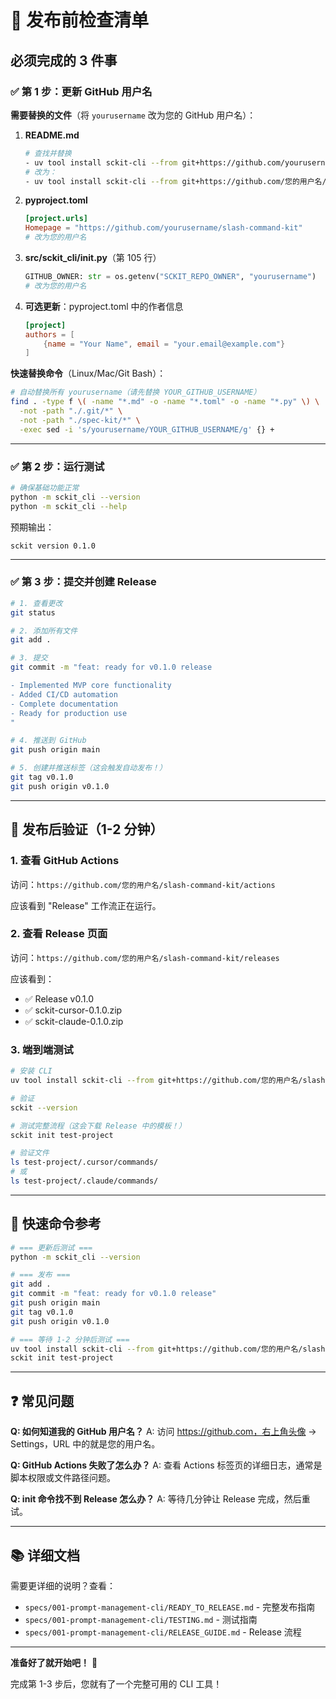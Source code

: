 # 🚀 发布前检查清单

## 必须完成的 3 件事

### ✅ 第 1 步：更新 GitHub 用户名

**需要替换的文件**（将 `yourusername` 改为您的 GitHub 用户名）：

1. **README.md**
   ```bash
   # 查找并替换
   - uv tool install sckit-cli --from git+https://github.com/yourusername/slash-command-kit.git
   # 改为：
   - uv tool install sckit-cli --from git+https://github.com/您的用户名/slash-command-kit.git
   ```

2. **pyproject.toml**
   ```toml
   [project.urls]
   Homepage = "https://github.com/yourusername/slash-command-kit"
   # 改为您的用户名
   ```

3. **src/sckit_cli/__init__.py**（第 105 行）
   ```python
   GITHUB_OWNER: str = os.getenv("SCKIT_REPO_OWNER", "yourusername")
   # 改为您的用户名
   ```

4. **可选更新**：pyproject.toml 中的作者信息
   ```toml
   [project]
   authors = [
       {name = "Your Name", email = "your.email@example.com"}
   ]
   ```

**快速替换命令**（Linux/Mac/Git Bash）：
```bash
# 自动替换所有 yourusername（请先替换 YOUR_GITHUB_USERNAME）
find . -type f \( -name "*.md" -o -name "*.toml" -o -name "*.py" \) \
  -not -path "./.git/*" \
  -not -path "./spec-kit/*" \
  -exec sed -i 's/yourusername/YOUR_GITHUB_USERNAME/g' {} +
```

---

### ✅ 第 2 步：运行测试

```bash
# 确保基础功能正常
python -m sckit_cli --version
python -m sckit_cli --help
```

预期输出：
```
sckit version 0.1.0
```

---

### ✅ 第 3 步：提交并创建 Release

```bash
# 1. 查看更改
git status

# 2. 添加所有文件
git add .

# 3. 提交
git commit -m "feat: ready for v0.1.0 release

- Implemented MVP core functionality
- Added CI/CD automation  
- Complete documentation
- Ready for production use
"

# 4. 推送到 GitHub
git push origin main

# 5. 创建并推送标签（这会触发自动发布！）
git tag v0.1.0
git push origin v0.1.0
```

---

## 🎊 发布后验证（1-2 分钟）

### 1. 查看 GitHub Actions

访问：`https://github.com/您的用户名/slash-command-kit/actions`

应该看到 "Release" 工作流正在运行。

### 2. 查看 Release 页面

访问：`https://github.com/您的用户名/slash-command-kit/releases`

应该看到：
- ✅ Release v0.1.0
- ✅ sckit-cursor-0.1.0.zip
- ✅ sckit-claude-0.1.0.zip

### 3. 端到端测试

```bash
# 安装 CLI
uv tool install sckit-cli --from git+https://github.com/您的用户名/slash-command-kit.git

# 验证
sckit --version

# 测试完整流程（这会下载 Release 中的模板！）
sckit init test-project

# 验证文件
ls test-project/.cursor/commands/
# 或
ls test-project/.claude/commands/
```

---

## 🎯 快速命令参考

```bash
# === 更新后测试 ===
python -m sckit_cli --version

# === 发布 ===
git add .
git commit -m "feat: ready for v0.1.0 release"
git push origin main
git tag v0.1.0
git push origin v0.1.0

# === 等待 1-2 分钟后测试 ===
uv tool install sckit-cli --from git+https://github.com/您的用户名/slash-command-kit.git
sckit init test-project
```

---

## ❓ 常见问题

**Q: 如何知道我的 GitHub 用户名？**
A: 访问 https://github.com，右上角头像 → Settings，URL 中的就是您的用户名。

**Q: GitHub Actions 失败了怎么办？**
A: 查看 Actions 标签页的详细日志，通常是脚本权限或文件路径问题。

**Q: init 命令找不到 Release 怎么办？**
A: 等待几分钟让 Release 完成，然后重试。

---

## 📚 详细文档

需要更详细的说明？查看：
- `specs/001-prompt-management-cli/READY_TO_RELEASE.md` - 完整发布指南
- `specs/001-prompt-management-cli/TESTING.md` - 测试指南
- `specs/001-prompt-management-cli/RELEASE_GUIDE.md` - Release 流程

---

**准备好了就开始吧！** 🚀

完成第 1-3 步后，您就有了一个完整可用的 CLI 工具！

